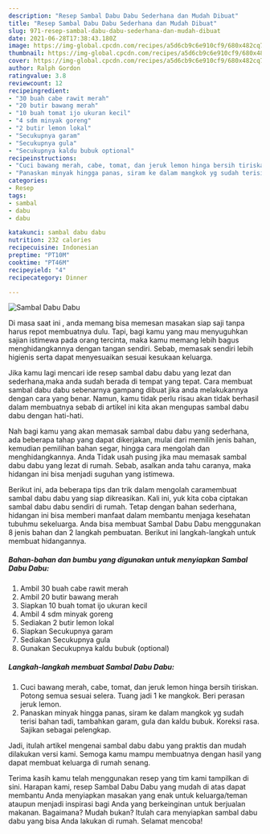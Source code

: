 ```yaml
---
description: "Resep Sambal Dabu Dabu Sederhana dan Mudah Dibuat"
title: "Resep Sambal Dabu Dabu Sederhana dan Mudah Dibuat"
slug: 971-resep-sambal-dabu-dabu-sederhana-dan-mudah-dibuat
date: 2021-06-28T17:38:43.180Z
image: https://img-global.cpcdn.com/recipes/a5d6cb9c6e910cf9/680x482cq70/sambal-dabu-dabu-foto-resep-utama.jpg
thumbnail: https://img-global.cpcdn.com/recipes/a5d6cb9c6e910cf9/680x482cq70/sambal-dabu-dabu-foto-resep-utama.jpg
cover: https://img-global.cpcdn.com/recipes/a5d6cb9c6e910cf9/680x482cq70/sambal-dabu-dabu-foto-resep-utama.jpg
author: Ralph Gordon
ratingvalue: 3.8
reviewcount: 12
recipeingredient:
- "30 buah cabe rawit merah"
- "20 butir bawang merah"
- "10 buah tomat ijo ukuran kecil"
- "4 sdm minyak goreng"
- "2 butir lemon lokal"
- "Secukupnya garam"
- "Secukupnya gula"
- "Secukupnya kaldu bubuk optional"
recipeinstructions:
- "Cuci bawang merah, cabe, tomat, dan jeruk lemon hinga bersih tiriskan. Potong semua sesuai selera. Tuang jadi 1 ke mangkok. Beri perasan jeruk lemon."
- "Panaskan minyak hingga panas, siram ke dalam mangkok yg sudah terisi bahan tadi, tambahkan garam, gula dan kaldu bubuk. Koreksi rasa. Sajikan sebagai pelengkap."
categories:
- Resep
tags:
- sambal
- dabu
- dabu

katakunci: sambal dabu dabu 
nutrition: 232 calories
recipecuisine: Indonesian
preptime: "PT10M"
cooktime: "PT46M"
recipeyield: "4"
recipecategory: Dinner

---
```



![Sambal Dabu Dabu](https://img-global.cpcdn.com/recipes/a5d6cb9c6e910cf9/680x482cq70/sambal-dabu-dabu-foto-resep-utama.jpg)

Di masa  saat ini , anda memang bisa memesan masakan siap saji tanpa harus repot membuatnya dulu. Tapi, bagi kamu yang mau menyuguhkan sajian istimewa pada orang tercinta, maka kamu memang lebih bagus menghidangkannya dengan tangan sendiri. Sebab, memasak sendiri lebih higienis serta dapat menyesuaikan sesuai kesukaan keluarga.

Jika kamu lagi mencari ide resep sambal dabu dabu yang lezat dan sederhana,maka anda sudah berada di tempat yang tepat. Cara membuat sambal dabu dabu  sebenarnya gampang dibuat jika anda melakukannya dengan cara yang benar. Namun, kamu tidak perlu risau akan tidak berhasil dalam membuatnya 
sebab di artikel ini kita akan mengupas sambal dabu dabu dengan hati-hati.  



Nah bagi kamu yang akan memasak sambal dabu dabu yang sederhana, ada beberapa tahap yang dapat dikerjakan, mulai dari memilih jenis bahan, kemudian pemilihan bahan segar, hingga cara mengolah dan menghidangkannya. Anda Tidak usah pusing jika mau memasak sambal dabu dabu yang lezat di rumah. Sebab, asalkan anda  tahu caranya, maka hidangan ini bisa menjadi suguhan yang istimewa.

Berikut ini, ada beberapa tips dan trik dalam mengolah caramembuat sambal dabu dabu yang siap dikreasikan. Kali ini, yuk kita coba ciptakan sambal dabu dabu sendiri di rumah. Tetap dengan bahan sederhana, hidangan ini bisa memberi manfaat dalam membantu menjaga kesehatan tubuhmu sekeluarga. Anda bisa membuat Sambal Dabu Dabu menggunakan 8 jenis bahan dan 2 langkah pembuatan. Berikut ini langkah-langkah untuk membuat hidangannya.

<!--inarticleads1-->

##### Bahan-bahan dan bumbu yang digunakan untuk menyiapkan Sambal Dabu Dabu:

1. Ambil 30 buah cabe rawit merah
1. Ambil 20 butir bawang merah
1. Siapkan 10 buah tomat ijo ukuran kecil
1. Ambil 4 sdm minyak goreng
1. Sediakan 2 butir lemon lokal
1. Siapkan Secukupnya garam
1. Sediakan Secukupnya gula
1. Gunakan Secukupnya kaldu bubuk (optional)




<!--inarticleads2-->

##### Langkah-langkah membuat Sambal Dabu Dabu:

1. Cuci bawang merah, cabe, tomat, dan jeruk lemon hinga bersih tiriskan. Potong semua sesuai selera. Tuang jadi 1 ke mangkok. Beri perasan jeruk lemon.
1. Panaskan minyak hingga panas, siram ke dalam mangkok yg sudah terisi bahan tadi, tambahkan garam, gula dan kaldu bubuk. Koreksi rasa. Sajikan sebagai pelengkap.




Jadi, itulah artikel mengenai  sambal dabu dabu  yang praktis dan mudah dilakukan versi kami. Semoga kamu mampu membuatnya dengan hasil yang dapat membuat keluarga di rumah senang. 

Terima kasih kamu telah menggunakan resep yang tim kami tampilkan di sini. Harapan kami, resep  Sambal Dabu Dabu yang mudah di atas dapat membantu Anda menyiapkan masakan yang enak untuk keluarga/teman ataupun menjadi inspirasi bagi Anda yang berkeinginan untuk berjualan makanan. Bagaimana? Mudah bukan? Itulah cara menyiapkan sambal dabu dabu yang bisa Anda lakukan di rumah. Selamat mencoba!


